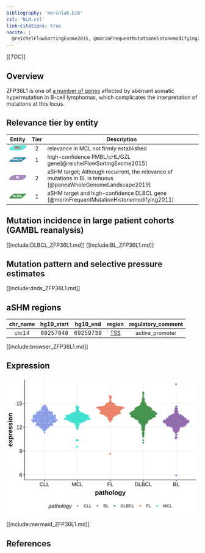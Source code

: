 ```yaml
---
bibliography: 'morinlab.bib'
csl: 'NLM.csl'
link-citations: true
nocite: |
  @reichelFlowSortingExome2015, @morinFrequentMutationHistonemodifying2011, @paneaWholeGenomeLandscape2019, 
---
```

[[_TOC_]]

## Overview
ZFP36L1 is one of [a number of genes](https://github.com/morinlab/LLMPP/wiki/ashm) affected by aberrant somatic hypermutation in B-cell lymphomas, which complicates the interpretation of mutations at this locus.


## Relevance tier by entity

|Entity|Tier|Description                           |
|:------:|:----:|--------------------------------------|
|![MCL](images/icons/MCL_tier2.png)|2|relevance in MCL not firmly established|
|![PMBL](images/icons/PMBL_tier1.png)|1|high-confidence PMBL/cHL/GZL gene[@reichelFlowSortingExome2015]|
|![BL](images/icons/BL_tier2.png)    |2 | aSHM target; Although recurrent, the relevance of mutations in BL is tenuous [@paneaWholeGenomeLandscape2019]|
|![DLBCL](images/icons/DLBCL_tier1.png) |1 | aSHM target and high-confidence DLBCL gene            [@morinFrequentMutationHistonemodifying2011]|

## Mutation incidence in large patient cohorts (GAMBL reanalysis)

[[include:DLBCL_ZFP36L1.md]]
[[include:BL_ZFP36L1.md]]

## Mutation pattern and selective pressure estimates

[[include:dnds_ZFP36L1.md]]

## aSHM regions

|chr_name|hg19_start|hg19_end|region                                                                                    |regulatory_comment|
|:--------:|:----------:|:--------:|:------------------------------------------------------------------------------------------:|:------------------:|
|chr14   |69257848  |69259739|[TSS](https://genome.ucsc.edu/s/rdmorin/GAMBL%20hg19?position=chr14%3A69257848%2D69259739)|active_promoter   |


[[include:browser_ZFP36L1.md]]

## Expression
![](images/gene_expression/ZFP36L1_by_pathology.svg)

[[include:mermaid_ZFP36L1.md]]

## References

<!-- DLBCL: morinFrequentMutationHistonemodifying2011 -->
<!-- PMBL: reichelFlowSortingExome2015a -->
<!-- BL: paneaWholeGenomeLandscape2019 -->
<!-- ORIGIN: morinFrequentMutationHistonemodifying2011 -->
